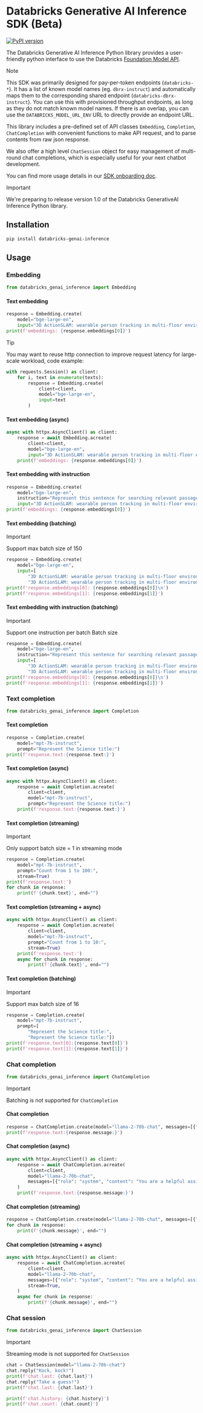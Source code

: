 # Databricks Generative AI Inference SDK (Beta)

[![PyPI version](https://img.shields.io/pypi/v/databricks-genai-inference.svg)](https://pypi.org/project/databricks-genai-inference/)

The Databricks Generative AI Inference Python library provides a user-friendly python interface to use the Databricks [Foundation Model API](https://docs.databricks.com/en/machine-learning/foundation-models/api-reference.html). 

> [!NOTE]
> This SDK was primarily designed for pay-per-token endpoints (`databricks-*`). It has a list of known model names (eg. `dbrx-instruct`) and automatically maps them to the corresponding shared endpoint (`databricks-dbrx-instruct`).
> You can use this with provisioned throughput endpoints, as long as they do not match known model names.
> If there is an overlap, you can use the `DATABRICKS_MODEL_URL_ENV` URL to directly provide an endpoint URL.

This library includes a pre-defined set of API classes `Embedding`, `Completion`, `ChatCompletion` with convenient functions to make API request, and to parse contents from raw json response. 

We also offer a high level `ChatSession` object for easy management of multi-round chat completions, which is especially useful for your next chatbot development.

You can find more usage details in our [SDK onboarding doc](https://docs.databricks.com/en/machine-learning/foundation-models/query-foundation-model-apis.html).

> [!IMPORTANT]  
> We're preparing to release version 1.0 of the Databricks GenerativeAI Inference Python library.

## Installation

```sh
pip install databricks-genai-inference
```

## Usage

### Embedding

```python
from databricks_genai_inference import Embedding
```

#### Text embedding

```python
response = Embedding.create(
    model="bge-large-en", 
    input="3D ActionSLAM: wearable person tracking in multi-floor environments")
print(f'embeddings: {response.embeddings[0]}')
```

> [!TIP]  
> You may want to reuse http connection to improve request latency for large-scale workload, code example:

```python
with requests.Session() as client:
    for i, text in enumerate(texts):
        response = Embedding.create(
            client=client,
            model="bge-large-en",
            input=text
        )
```

#### Text embedding (async)

```python
async with httpx.AsyncClient() as client:
    response = await Embedding.acreate(
        client=client,
        model="bge-large-en", 
        input="3D ActionSLAM: wearable person tracking in multi-floor environments")
    print(f'embeddings: {response.embeddings[0]}')
```

#### Text embedding with instruction

```python
response = Embedding.create(
    model="bge-large-en", 
    instruction="Represent this sentence for searching relevant passages:", 
    input="3D ActionSLAM: wearable person tracking in multi-floor environments")
print(f'embeddings: {response.embeddings[0]}')
```

#### Text embedding (batching)

> [!IMPORTANT]  
> Support max batch size of 150

```python
response = Embedding.create(
    model="bge-large-en", 
    input=[
        "3D ActionSLAM: wearable person tracking in multi-floor environments",
        "3D ActionSLAM: wearable person tracking in multi-floor environments"])
print(f'response.embeddings[0]: {response.embeddings[0]}\n')
print(f'response.embeddings[1]: {response.embeddings[1]}')
```

#### Text embedding with instruction (batching)

> [!IMPORTANT]  
> Support one instruction per batch 
> Batch size

```python
response = Embedding.create(
    model="bge-large-en", 
    instruction="Represent this sentence for searching relevant passages:",
    input=[
        "3D ActionSLAM: wearable person tracking in multi-floor environments",
        "3D ActionSLAM: wearable person tracking in multi-floor environments"])
print(f'response.embeddings[0]: {response.embeddings[0]}\n')
print(f'response.embeddings[1]: {response.embeddings[1]}')
```

### Text completion

```python
from databricks_genai_inference import Completion
```

#### Text completion

```python
response = Completion.create(
    model="mpt-7b-instruct",
    prompt="Represent the Science title:")
print(f'response.text:{response.text:}')

```

#### Text completion (async)

```python
async with httpx.AsyncClient() as client:
    response = await Completion.acreate(
        client=client,
        model="mpt-7b-instruct",
        prompt="Represent the Science title:")
    print(f'response.text:{response.text:}')

```

#### Text completion (streaming)

> [!IMPORTANT]  
> Only support batch size = 1 in streaming mode

```python
response = Completion.create(
    model="mpt-7b-instruct", 
    prompt="Count from 1 to 100:",
    stream=True)
print(f'response.text:')
for chunk in response:
    print(f'{chunk.text}', end="")
```

#### Text completion (streaming + async)

```python
async with httpx.AsyncClient() as client:
    response = await Completion.acreate(
        client=client,
        model="mpt-7b-instruct", 
        prompt="Count from 1 to 10:",
        stream=True)
    print(f'response.text:')
    async for chunk in response:
        print(f'{chunk.text}', end="")

```


#### Text completion (batching)

> [!IMPORTANT]  
> Support max batch size of 16

```python
response = Completion.create(
    model="mpt-7b-instruct", 
    prompt=[
        "Represent the Science title:", 
        "Represent the Science title:"])
print(f'response.text[0]:{response.text[0]}')
print(f'response.text[1]:{response.text[1]}')
```

### Chat completion

```python
from databricks_genai_inference import ChatCompletion
```

> [!IMPORTANT]  
> Batching is not supported for `ChatCompletion`

#### Chat completion

```python
response = ChatCompletion.create(model="llama-2-70b-chat", messages=[{"role": "system", "content": "You are a helpful assistant."},{"role": "user", "content": "Knock knock."}])
print(f'response.text:{response.message:}')
```

#### Chat completion (async)

```python
async with httpx.AsyncClient() as client:
    response = await ChatCompletion.acreate(
        client=client,
        model="llama-2-70b-chat",
        messages=[{"role": "system", "content": "You are a helpful assistant."},{"role": "user", "content": "Knock knock."}],
    )
    print(f'response.text:{response.message:}')
```

#### Chat completion (streaming)

```python
response = ChatCompletion.create(model="llama-2-70b-chat", messages=[{"role": "system", "content": "You are a helpful assistant."},{"role": "user", "content": "Count from 1 to 30, add one emoji after each number"}], stream=True)
for chunk in response:
    print(f'{chunk.message}', end="")
```

#### Chat completion (streaming + async)

```python
async with httpx.AsyncClient() as client:
    response = await ChatCompletion.acreate(
        client=client,
        model="llama-2-70b-chat",
        messages=[{"role": "system", "content": "You are a helpful assistant."},{"role": "user", "content": "Count from 1 to 30, add one emoji after each number"}],
        stream=True,
    )
    async for chunk in response:
        print(f'{chunk.message}', end="")
```

### Chat session

```python
from databricks_genai_inference import ChatSession
```

> [!IMPORTANT]  
> Streaming mode is not supported for `ChatSession`

```python
chat = ChatSession(model="llama-2-70b-chat")
chat.reply("Kock, kock!")
print(f'chat.last: {chat.last}')
chat.reply("Take a guess!")
print(f'chat.last: {chat.last}')

print(f'chat.history: {chat.history}')
print(f'chat.count: {chat.count}')
```
